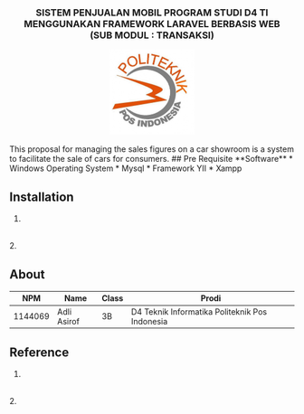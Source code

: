 <h3 align="center">SISTEM PENJUALAN MOBIL PROGRAM STUDI D4 TI </i>
<br>MENGGUNAKAN FRAMEWORK LARAVEL BERBASIS WEB<br> (SUB MODUL : TRANSAKSI)</h3>
<p align="center">
  <img src="./img/Proposal/PoliteknikPos.JPG" width="150" height="150">
</p>
This proposal for managing the sales figures on a car showroom is a system to facilitate the sale of cars for consumers.
## Pre Requisite
**Software**
* Windows Operating System
* Mysql
* Framework YII
* Xampp

## Installation
1.
<br>
2.

## About

NPM| Name| Class | Prodi
------------ | ------------- | ------------- | -------------
1144069| Adli Asirof| 3B| D4 Teknik Informatika Politeknik Pos Indonesia

## Reference
1.
<br>
2.
